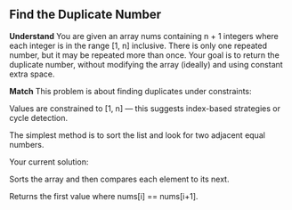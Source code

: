 ## Find the Duplicate Number
**Understand**
You are given an array nums containing n + 1 integers where each integer is in the range [1, n] inclusive.
There is only one repeated number, but it may be repeated more than once.
Your goal is to return the duplicate number, without modifying the array (ideally) and using constant extra space.

**Match**
This problem is about finding duplicates under constraints:

Values are constrained to [1, n] — this suggests index-based strategies or cycle detection.

The simplest method is to sort the list and look for two adjacent equal numbers.

Your current solution:

Sorts the array and then compares each element to its next.

Returns the first value where nums[i] == nums[i+1].
